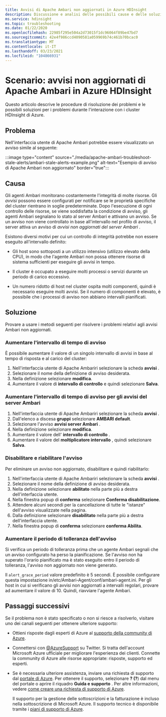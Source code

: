 ```yaml
---
title: Avvisi di Apache Ambari non aggiornati in Azure HDInsight
description: Discussione e analisi delle possibili cause e delle soluzioni per gli avvisi non aggiornati di Apache Ambari in HDInsight.
ms.service: hdinsight
ms.topic: troubleshooting
ms.date: 01/22/2020
ms.openlocfilehash: 22985f295e504a2d73015f1dc96064f89be47bd7
ms.sourcegitcommit: 42e4f986ccd4090581a059969b74c461b70bcac0
ms.translationtype: MT
ms.contentlocale: it-IT
ms.lasthandoff: 03/23/2021
ms.locfileid: "104866931"
---
```

# <a name="scenario-apache-ambari-stale-alerts-in-azure-hdinsight"></a>Scenario: avvisi non aggiornati di Apache Ambari in Azure HDInsight

Questo articolo descrive le procedure di risoluzione dei problemi e le possibili soluzioni per i problemi durante l'interazione con i cluster HDInsight di Azure.

## <a name="issue"></a>Problema

Nell'interfaccia utente di Apache Ambari potrebbe essere visualizzato un avviso simile al seguente:

:::image type="content" source="./media/apache-ambari-troubleshoot-stale-alerts/ambari-stale-alerts-example.png" alt-text="Esempio di avviso di Apache Ambari non aggiornato" border="true":::

## <a name="cause"></a>Causa

Gli agenti Ambari monitorano costantemente l'integrità di molte risorse. Gli *avvisi* possono essere configurati per notificare se le proprietà specifiche del cluster rientrano in soglie predeterminate. Dopo l'esecuzione di ogni controllo delle risorse, se viene soddisfatta la condizione di avviso, gli agenti Ambari segnalano lo stato al server Ambari e attivano un avviso. Se un avviso non viene controllato in base all'intervallo nel profilo di avviso, il server attiva un avviso di *avvisi non aggiornati del server Ambari* .

Esistono diversi motivi per cui un controllo di integrità potrebbe non essere eseguito all'intervallo definito:

* Gli host sono sottoposti a un utilizzo intensivo (utilizzo elevato della CPU), in modo che l'agente Ambari non possa ottenere risorse di sistema sufficienti per eseguire gli avvisi in tempo.

* Il cluster è occupato a eseguire molti processi o servizi durante un periodo di carico eccessivo.

* Un numero ridotto di host nel cluster ospita molti componenti, quindi è necessario eseguire molti avvisi. Se il numero di componenti è elevato, è possibile che i processi di avviso non abbiano intervalli pianificati.

## <a name="resolution"></a>Soluzione

Provare a usare i metodi seguenti per risolvere i problemi relativi agli avvisi Ambari non aggiornati.

### <a name="increase-the-alert-interval-time"></a>Aumentare l'intervallo di tempo di avviso

È possibile aumentare il valore di un singolo intervallo di avvisi in base al tempo di risposta e al carico del cluster:

1. Nell'interfaccia utente di Apache Ambariri selezionare la scheda **avvisi** .
1. Selezionare il nome della definizione di avviso desiderata.
1. Nella definizione selezionare **modifica**.
1. Aumentare il valore di **intervallo di controllo** e quindi selezionare **Salva**.

### <a name="increase-the-alert-interval-time-for-ambari-server-alerts"></a>Aumentare l'intervallo di tempo di avviso per gli avvisi del server Ambari

1. Nell'interfaccia utente di Apache Ambariri selezionare la scheda **avvisi** .
1. Dall'elenco a discesa **gruppi** selezionare **AMBARI default**.
1. Selezionare l'avviso **avvisi server Ambari** .
1. Nella definizione selezionare **modifica**.
1. Aumentare il valore dell' **intervallo di controllo** .
1. Aumentare il valore del **moltiplicatore intervallo** , quindi selezionare **Salva**.

### <a name="disable-and-reenable-the-alert"></a>Disabilitare e riabilitare l'avviso

Per eliminare un avviso non aggiornato, disabilitare e quindi riabilitarlo:

1. Nell'interfaccia utente di Apache Ambariri selezionare la scheda **avvisi** .
1. Selezionare il nome della definizione di avviso desiderata.
1. Nella definizione selezionare **abilitato** nella parte più a destra dell'interfaccia utente.
1. Nella finestra popup di **conferma** selezionare **Conferma disabilitazione**.
1. Attendere alcuni secondi per la cancellazione di tutte le "istanze" dell'avviso visualizzate nella pagina.
1. Dalla definizione selezionare **disabilitato** nella parte più a destra dell'interfaccia utente.
1. Nella finestra popup di **conferma** selezionare **conferma Abilita**.

### <a name="increase-the-alert-grace-period"></a>Aumentare il periodo di tolleranza dell'avviso

Si verifica un periodo di tolleranza prima che un agente Ambari segnali che un avviso configurato ha perso la pianificazione. Se l'avviso non ha superato l'orario pianificato ma è stato eseguito entro il periodo di tolleranza, l'avviso non aggiornato non viene generato.

Il `alert_grace_period` valore predefinito è 5 secondi. È possibile configurare questa impostazione in/etc/Ambari-Agent/conf/ambari-agent.ini. Per gli host in cui si verificano gli avvisi non aggiornati a intervalli regolari, provare ad aumentare il valore di 10. Quindi, riavviare l'agente Ambari.

## <a name="next-steps"></a>Passaggi successivi

Se il problema non è stato specificato o non si riesce a risolverlo, visitare uno dei canali seguenti per ottenere ulteriore supporto:

* Ottieni risposte dagli esperti di Azure al [supporto della community di Azure](https://azure.microsoft.com/support/community/).

* Connettersi con [@AzureSupport](https://twitter.com/azuresupport) su Twitter. Si tratta dell'account Microsoft Azure ufficiale per migliorare l'esperienza dei clienti. Connette la community di Azure alle risorse appropriate: risposte, supporto ed esperti.

* Se è necessaria ulteriore assistenza, inviare una richiesta di supporto dal [portale di Azure](https://portal.azure.com/?#blade/Microsoft_Azure_Support/HelpAndSupportBlade/). Per ottenere il supporto, selezionare **? (?**) dal menu del portale o aprire il riquadro **Guida e supporto** . Per altre informazioni, vedere [come creare una richiesta di supporto di Azure](../../azure-portal/supportability/how-to-create-azure-support-request.md). 

  Il supporto per la gestione delle sottoscrizioni e la fatturazione è incluso nella sottoscrizione di Microsoft Azure. Il supporto tecnico è disponibile tramite i [piani di supporto di Azure](https://azure.microsoft.com/support/plans/).